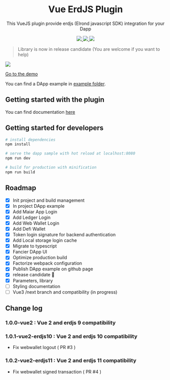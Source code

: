 <div align="center">
  <h1>Vue ErdJS Plugin</h1>
  <p>This VueJS plugin provide erdjs (Elrond javascript SDK) integration for your Dapp</p>
  <p>
    <a href="https://npmcharts.com/compare/vue-erdjs?minimal=true" alt="NPM weekly downloads">
      <img src="https://badgen.net/npm/dw/vue-erdjs">
    </a>
    <a href="https://www.npmtrends.com/vue-erdjs" alt="NPM total downloads">
      <img src="https://badgen.net/npm/dt/vue-erdjs">
    </a>
    <a href="https://npmjs.com/vue-erdjs" alt="NPM version">
      <img src="https://badgen.net/npm/v/vue-erdjs">
    </a>
  </p>
</div>

> Library is now in release candidate (You are welcome if you want to help)
>
![](src/_docs/authenticate.png)

[Go to the demo](https://stephaneleroy.github.io/vue-erdjs/authenticate)

You can find a DApp example in [example folder](https://github.com/stephaneLeroy/vue-erdjs/tree/master/example).

## Getting started with the plugin

You can find documentation [here](https://stephaneleroy.github.io/vue-erdjs/plugin/vue-erdjs.html)

## Getting started for developers

``` bash
# install dependencies
npm install

# serve the dapp sample with hot reload at localhost:8080
npm run dev

# build for production with minification
npm run build
```

## Roadmap

- [x] Init project and build management
- [x] In project DApp example
- [x] Add Maiar App Login
- [x] Add Ledger Login
- [x] Add Web Wallet Login
- [x] Add Defi Wallet
- [x] Token login signature for backend authentication
- [x] Add Local storage login cache
- [x] Migrate to typescript
- [x] Fancier DApp UI
- [x] Optimize production build
- [x] Factorize webpack configuration
- [x] Publish DApp example on github page
- [x] release candidate :tada:
- [x] Parameters, library
- [ ] Styling documentation
- [ ] Vue3 /next branch and compatibility (in progress)

## Change log

### 1.0.0-vue2 : Vue 2 and erdjs 9 compatibility
### 1.0.1-vue2-erdjs10 : Vue 2 and erdjs 10 compatibility

- Fix webwallet logout ( PR #3 )

### 1.0.2-vue2-erdjs11 : Vue 2 and erdjs 11 compatibility

- Fix webwallet signed transaction ( PR #4 )
